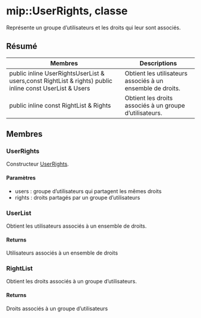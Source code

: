 # <a name="class-mipuserrights"></a>mip::UserRights, classe 
Représente un groupe d’utilisateurs et les droits qui leur sont associés.
## <a name="summary"></a>Résumé
 Membres                        | Descriptions                                
--------------------------------|---------------------------------------------
public inline  UserRightsUserList & users,const RightList & rights) public inline const UserList & Users | Obtient les utilisateurs associés à un ensemble de droits.
public inline const RightList & Rights | Obtient les droits associés à un groupe d’utilisateurs.
## <a name="members"></a>Membres
### <a name="userrights"></a>UserRights
Constructeur [UserRights](#classmip_1_1_user_rights).
#### <a name="parameters"></a>Paramètres
* users : groupe d’utilisateurs qui partagent les mêmes droits 
* rights : droits partagés par un groupe d’utilisateurs
### <a name="userlist"></a>UserList
Obtient les utilisateurs associés à un ensemble de droits.
#### <a name="returns"></a>Returns
Utilisateurs associés à un ensemble de droits
### <a name="rightlist"></a>RightList
Obtient les droits associés à un groupe d’utilisateurs.
#### <a name="returns"></a>Returns
Droits associés à un groupe d’utilisateurs